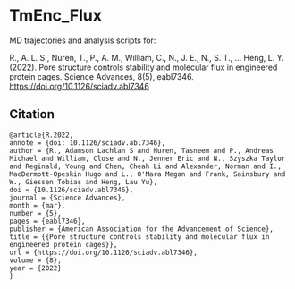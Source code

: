 # TmEnc_Flux

MD trajectories and analysis scripts for:

R., A. L. S., Nuren, T., P., A. M., William, C., N., J. E., N., S. T., … Heng, L. Y. (2022). Pore structure controls stability and molecular flux in engineered protein cages. Science Advances, 8(5), eabl7346. https://doi.org/10.1126/sciadv.abl7346

## Citation

```
@article{R.2022,
annote = {doi: 10.1126/sciadv.abl7346},
author = {R., Adamson Lachlan S and Nuren, Tasneem and P., Andreas Michael and William, Close and N., Jenner Eric and N., Szyszka Taylor and Reginald, Young and Chen, Cheah Li and Alexander, Norman and I., MacDermott-Opeskin Hugo and L., O'Mara Megan and Frank, Sainsbury and W., Giessen Tobias and Heng, Lau Yu},
doi = {10.1126/sciadv.abl7346},
journal = {Science Advances},
month = {mar},
number = {5},
pages = {eabl7346},
publisher = {American Association for the Advancement of Science},
title = {{Pore structure controls stability and molecular flux in engineered protein cages}},
url = {https://doi.org/10.1126/sciadv.abl7346},
volume = {8},
year = {2022}
}
```


